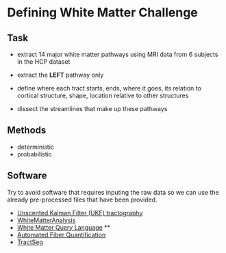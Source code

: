 # Defining White Matter Challenge

## Task
- extract 14 major white matter pathways using MRI data from 6 subjects in the HCP dataset
- extract the **LEFT** pathway only

- define where each tract starts, ends, where it goes, its relation to cortical structure, shape, location relative to other structures
- dissect the streamlines that make up these pathways

## Methods
- deterministic
- probabilistic
  
## Software
Try to avoid software that requires inputing the raw data so we can use the already pre-processed files that have been provided. 

- [Unscented Kalman Filter (UKF) tractography](https://github.com/pnlbwh/ukftractography)
- [WhiteMatterAnalysis](https://github.com/SlicerDMRI/whitematteranalysis)
- [White Matter Query Language](https://github.com/demianw/tract_querier) **
- [Automated Fiber Quantification](https://github.com/yeatmanlab/AFQ)
- [TractSeg](https://github.com/MIC-DKFZ/TractSeg)
